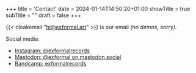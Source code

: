 
+++
title = 'Contact'
date = 2024-01-14T14:50:20+01:00
showTitle = true
subTitle = ""
draft = false
+++

{{< cloakemail "hi@exformal.art" >}} is our email *(no demos, sorry).*

Social media:

- [Instagram: @exformalrecords](https://instagram.com/exformalrecords)
- [Mastodon: @exformal on mastodon.social](https://mastodon.social/@exformal)
- [Bandcamp: exformalrecords](https://exformalrecords.bandcamp.com/)
